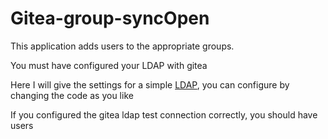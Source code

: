 # Gitea-group-syncOpen

This application adds users to the appropriate groups. 

You must have configured your LDAP with gitea

Here I will give the settings for a simple [LDAP](https://github.com/rroemhild/docker-test-openldap), you can configure by changing the code as you like

If you configured the gitea ldap test connection correctly, you should have users

